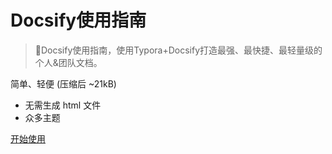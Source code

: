 <!-- _coverpage.md -->

# Docsify使用指南 

> 💪Docsify使用指南，使用Typora+Docsify打造最强、最快捷、最轻量级的个人&团队文档。

 简单、轻便 (压缩后 ~21kB)
- 无需生成 html 文件
- 众多主题


[开始使用](/README.md)

